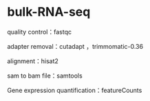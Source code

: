 # bulk-RNA-seq
quality control：fastqc

adapter removal：cutadapt ，trimmomatic-0.36

alignment：hisat2

sam to bam file：samtools 

Gene expression quantification：featureCounts

